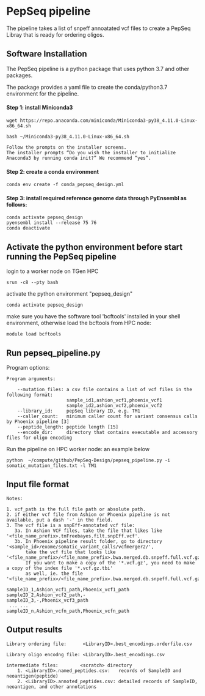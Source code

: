 # PepSeq pipeline

The pipeline takes a list of snpeff annoatated vcf files to create a PepSeq Libray that is ready for ordering oligos.

## Software Installation

The PepSeq pipeline is a python package that uses python 3.7 and other packages.

The package provides a yaml file to create the conda/python3.7 environment for the pipeline.

#### Step 1: install Miniconda3
 
```
wget https://repo.anaconda.com/miniconda/Miniconda3-py38_4.11.0-Linux-x86_64.sh

bash ~/Miniconda3-py38_4.11.0-Linux-x86_64.sh

Follow the prompts on the installer screens. 
The installer prompts “Do you wish the installer to initialize Anaconda3 by running conda init?” We recommend “yes”.
```

#### Step 2: create a conda environment

```
conda env create -f conda_pepseq_design.yml
```

#### Step 3: install required reference genome data through PyEnsembl as follows:

```
conda activate pepseq_design
pyensembl install --release 75 76
conda deactivate
```

## Activate the python environment before start running the PepSeq pipeline

login to a worker node on TGen HPC

```
srun -c8 --pty bash
```

activate the python environment "pepseq_design"

```
conda activate pepseq_design
```

make sure you have the software tool 'bcftools' installed in your shell environment, otherwise load the bcftools from HPC node:

```
module load bcftools
```

## Run pepseq_pipeline.py

Program options:

```
Program arguments:

    --mutation_files: a csv file contains a list of vcf files in the following format:
                      sample_id1,ashion_vcf1,phoenix_vcf1
                      sample_id2,ashion_vcf2,phoenix_vcf2
    --library_id:     pepSeq library ID, e.g. TM1
    --caller_count:   minimum caller count for variant consensus calls by Phoenix pipeline [3]
    --peptide_length: peptide length [15]
    --encode_dir:     directory that contains executable and accessory files for oligo encoding
```

Run the pipeline on HPC worker node: an example below

```
python  ~/compute/github/PepSeq-Design/pepseq_pipeline.py -i somatic_mutation_files.txt -l TM1
```

## Input file format

```
Notes:

1. vcf_path is the full file path or absolute path.
2. if either vcf file from Ashion or Phoenix pipeline is not available, put a dash '-' in the field.
3. The vcf file is a snpEff-annotated vcf file:
   3a. In Ashion VCF files, take the file that likes like '<file_name_prefix>.tnFreebayes.filt.snpEff.vcf'.
   3b. In Phoenix pipeline result folder, go to directory '<sample_id>/exome/somatic_variant_calls/vcfmerger2/',
       take the vcf file that looks like '<file_name_prefix>/<file_name_prefix>.bwa.merged.db.snpeff.full.vcf.gz'.
       If you want to make a copy of the '*.vcf.gz', you need to make a copy of the index file '*.vcf.gz.tbi'
       as well, ie. the file '<file_name_prefix>/<file_name_prefix>.bwa.merged.db.snpeff.full.vcf.gz.tbi'.
      
sampleID_1,Ashion_vcf1_path,Phoenix_vcf1_path
sampleID_2,Ashion_vcf2_path,-
sampleID_3,-,Phoenix_vcf3_path
 ... ...
sampleID_n,Ashion_vcfn_path,Phoenix_vcfn_path
```

## Output results

```
Library ordering file:      <LibraryID>.best_encodings.orderfile.csv

Library oligo encodng file: <LibraryID>.best_encodings.csv

intermediate files:        <scratch> directory
    1. <LibraryID>.named_peptides.csv:   records of SampleID and  neoantigen(peptide)
    2. <LibraryID>.annoted_peptides.csv: detailed records of SampleID, neoantigen, and other annotations
```
